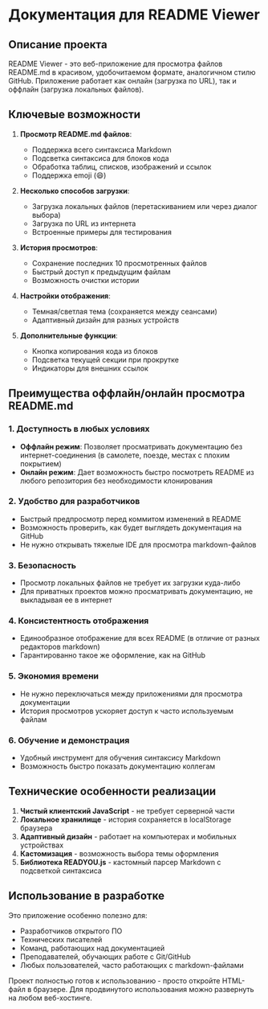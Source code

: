 # Документация для README Viewer

## Описание проекта

README Viewer - это веб-приложение для просмотра файлов README.md в красивом, удобочитаемом формате, аналогичном стилю GitHub. Приложение работает как онлайн (загрузка по URL), так и оффлайн (загрузка локальных файлов).

## Ключевые возможности

1. **Просмотр README.md файлов**:
   - Поддержка всего синтаксиса Markdown
   - Подсветка синтаксиса для блоков кода
   - Обработка таблиц, списков, изображений и ссылок
   - Поддержка emoji (:smile:)

2. **Несколько способов загрузки**:
   - Загрузка локальных файлов (перетаскиванием или через диалог выбора)
   - Загрузка по URL из интернета
   - Встроенные примеры для тестирования

3. **История просмотров**:
   - Сохранение последних 10 просмотренных файлов
   - Быстрый доступ к предыдущим файлам
   - Возможность очистки истории

4. **Настройки отображения**:
   - Темная/светлая тема (сохраняется между сеансами)
   - Адаптивный дизайн для разных устройств

5. **Дополнительные функции**:
   - Кнопка копирования кода из блоков
   - Подсветка текущей секции при прокрутке
   - Индикаторы для внешних ссылок

## Преимущества оффлайн/онлайн просмотра README.md

### 1. Доступность в любых условиях
- **Оффлайн режим**: Позволяет просматривать документацию без интернет-соединения (в самолете, поезде, местах с плохим покрытием)
- **Онлайн режим**: Дает возможность быстро посмотреть README из любого репозитория без необходимости клонирования

### 2. Удобство для разработчиков
- Быстрый предпросмотр перед коммитом изменений в README
- Возможность проверить, как будет выглядеть документация на GitHub
- Не нужно открывать тяжелые IDE для просмотра markdown-файлов

### 3. Безопасность
- Просмотр локальных файлов не требует их загрузки куда-либо
- Для приватных проектов можно просматривать документацию, не выкладывая ее в интернет

### 4. Консистентность отображения
- Единообразное отображение для всех README (в отличие от разных редакторов markdown)
- Гарантированно такое же оформление, как на GitHub

### 5. Экономия времени
- Не нужно переключаться между приложениями для просмотра документации
- История просмотров ускоряет доступ к часто используемым файлам

### 6. Обучение и демонстрация
- Удобный инструмент для обучения синтаксису Markdown
- Возможность быстро показать документацию коллегам

## Технические особенности реализации

1. **Чистый клиентский JavaScript** - не требует серверной части
2. **Локальное хранилище** - история сохраняется в localStorage браузера
3. **Адаптивный дизайн** - работает на компьютерах и мобильных устройствах
4. **Кастомизация** - возможность выбора темы оформления
5. **Библиотека READYOU.js** - кастомный парсер Markdown с подсветкой синтаксиса

## Использование в разработке

Это приложение особенно полезно для:
- Разработчиков открытого ПО
- Технических писателей
- Команд, работающих над документацией
- Преподавателей, обучающих работе с Git/GitHub
- Любых пользователей, часто работающих с markdown-файлами

Проект полностью готов к использованию - просто откройте HTML-файл в браузере. Для продвинутого использования можно развернуть на любом веб-хостинге.
